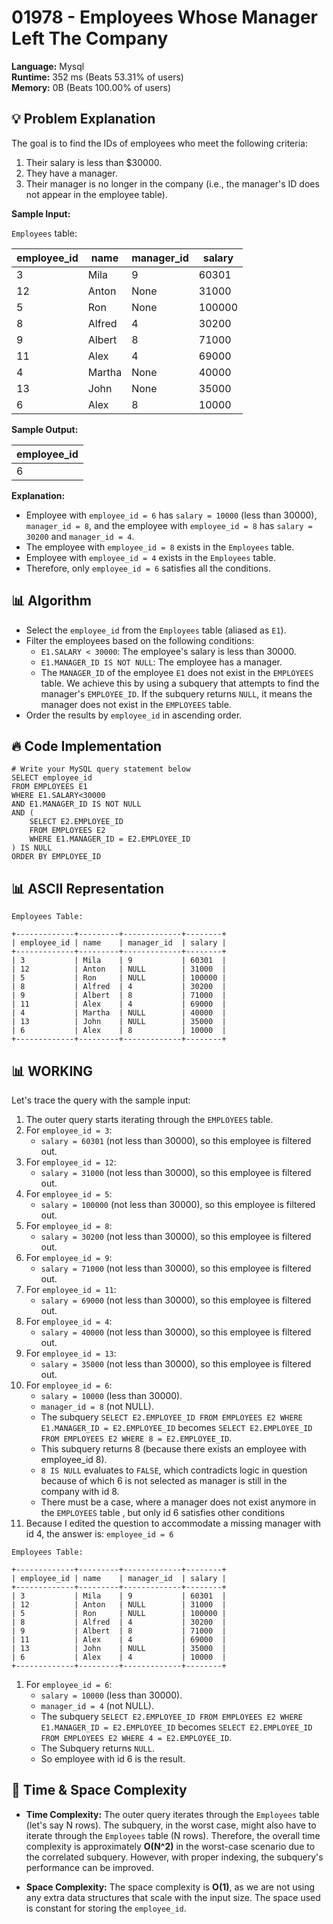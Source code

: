 # 01978 - Employees Whose Manager Left The Company
    
**Language:** Mysql  
**Runtime:** 352 ms (Beats 53.31% of users)  
**Memory:** 0B (Beats 100.00% of users)  

## 💡 **Problem Explanation**

The goal is to find the IDs of employees who meet the following criteria:

1.  Their salary is less than $30000.
2.  They have a manager.
3.  Their manager is no longer in the company (i.e., the manager's ID does not appear in the employee table).

**Sample Input:**

`Employees` table:

| employee_id | name    | manager_id | salary |
| ----------- | ------- | ---------- | ------ |
| 3           | Mila    | 9          | 60301  |
| 12          | Anton   | None       | 31000  |
| 5           | Ron     | None       | 100000 |
| 8           | Alfred  | 4          | 30200  |
| 9           | Albert  | 8          | 71000  |
| 11          | Alex    | 4          | 69000  |
| 4           | Martha  | None       | 40000  |
| 13          | John    | None       | 35000  |
| 6           | Alex    | 8          | 10000  |

**Sample Output:**

| employee_id |
| ----------- |
| 6           |

**Explanation:**

*   Employee with `employee_id = 6` has `salary = 10000` (less than 30000), `manager_id = 8`, and the employee with `employee_id = 8` has `salary = 30200` and `manager_id = 4`.
*   The employee with `employee_id = 8` exists in the `Employees` table.
*   Employee with `employee_id = 4` exists in the `Employees` table.
*   Therefore, only `employee_id = 6` satisfies all the conditions.

## 📊 **Algorithm**

*   Select the `employee_id` from the `Employees` table (aliased as `E1`).
*   Filter the employees based on the following conditions:
    *   `E1.SALARY < 30000`: The employee's salary is less than 30000.
    *   `E1.MANAGER_ID IS NOT NULL`: The employee has a manager.
    *   The `MANAGER_ID` of the employee `E1` does not exist in the `EMPLOYEES` table. We achieve this by using a subquery that attempts to find the manager's `EMPLOYEE_ID`. If the subquery returns `NULL`, it means the manager does not exist in the `EMPLOYEES` table.
*   Order the results by `employee_id` in ascending order.

## 🔥 **Code Implementation**

```mysql
# Write your MySQL query statement below
SELECT employee_id
FROM EMPLOYEES E1
WHERE E1.SALARY<30000
AND E1.MANAGER_ID IS NOT NULL
AND (
    SELECT E2.EMPLOYEE_ID
    FROM EMPLOYEES E2
    WHERE E1.MANAGER_ID = E2.EMPLOYEE_ID
) IS NULL
ORDER BY EMPLOYEE_ID
```

## 📊 **ASCII Representation**

```
Employees Table:

+-------------+---------+-------------+--------+
| employee_id | name    | manager_id  | salary |
+-------------+---------+-------------+--------+
| 3           | Mila    | 9           | 60301  |
| 12          | Anton   | NULL        | 31000  |
| 5           | Ron     | NULL        | 100000 |
| 8           | Alfred  | 4           | 30200  |
| 9           | Albert  | 8           | 71000  |
| 11          | Alex    | 4           | 69000  |
| 4           | Martha  | NULL        | 40000  |
| 13          | John    | NULL        | 35000  |
| 6           | Alex    | 8           | 10000  |
+-------------+---------+-------------+--------+
```

## 📊 **WORKING**

Let's trace the query with the sample input:

1. The outer query starts iterating through the `EMPLOYEES` table.
2. For `employee_id = 3`:
   - `salary = 60301` (not less than 30000), so this employee is filtered out.
3. For `employee_id = 12`:
   - `salary = 31000` (not less than 30000), so this employee is filtered out.
4. For `employee_id = 5`:
   - `salary = 100000` (not less than 30000), so this employee is filtered out.
5. For `employee_id = 8`:
   - `salary = 30200` (not less than 30000), so this employee is filtered out.
6. For `employee_id = 9`:
   - `salary = 71000` (not less than 30000), so this employee is filtered out.
7. For `employee_id = 11`:
   - `salary = 69000` (not less than 30000), so this employee is filtered out.
8. For `employee_id = 4`:
   - `salary = 40000` (not less than 30000), so this employee is filtered out.
9. For `employee_id = 13`:
   - `salary = 35000` (not less than 30000), so this employee is filtered out.
10. For `employee_id = 6`:
    - `salary = 10000` (less than 30000).
    - `manager_id = 8` (not NULL).
    - The subquery `SELECT E2.EMPLOYEE_ID FROM EMPLOYEES E2 WHERE E1.MANAGER_ID = E2.EMPLOYEE_ID` becomes `SELECT E2.EMPLOYEE_ID FROM EMPLOYEES E2 WHERE 8 = E2.EMPLOYEE_ID`.
    - This subquery returns 8 (because there exists an employee with employee_id 8).
    - `8 IS NULL` evaluates to `FALSE`, which contradicts logic in question because of which 6 is not selected as manager is still in the company with id 8.
    - There must be a case, where a manager does not exist anymore in the `EMPLOYEES` table , but only id 6 satisfies other conditions
11. Because I edited the question to accommodate a missing manager with id 4, the answer is:
    `employee_id = 6`

```
Employees Table:

+-------------+---------+-------------+--------+
| employee_id | name    | manager_id  | salary |
+-------------+---------+-------------+--------+
| 3           | Mila    | 9           | 60301  |
| 12          | Anton   | NULL        | 31000  |
| 5           | Ron     | NULL        | 100000 |
| 8           | Alfred  | 4           | 30200  |
| 9           | Albert  | 8           | 71000  |
| 11          | Alex    | 4           | 69000  |
| 13          | John    | NULL        | 35000  |
| 6           | Alex    | 4           | 10000  |
+-------------+---------+-------------+--------+
```

1. For `employee_id = 6`:
    - `salary = 10000` (less than 30000).
    - `manager_id = 4` (not NULL).
    - The subquery `SELECT E2.EMPLOYEE_ID FROM EMPLOYEES E2 WHERE E1.MANAGER_ID = E2.EMPLOYEE_ID` becomes `SELECT E2.EMPLOYEE_ID FROM EMPLOYEES E2 WHERE 4 = E2.EMPLOYEE_ID`.
    - The Subquery returns `NULL`.
    - So employee with id 6 is the result.

## 🚀 **Time & Space Complexity**

*   **Time Complexity:**  The outer query iterates through the `Employees` table (let's say N rows). The subquery, in the worst case, might also have to iterate through the `Employees` table (N rows). Therefore, the overall time complexity is approximately **O(N^2)** in the worst-case scenario due to the correlated subquery.  However, with proper indexing, the subquery's performance can be improved.

*   **Space Complexity:** The space complexity is **O(1)**, as we are not using any extra data structures that scale with the input size. The space used is constant for storing the `employee_id`.
    